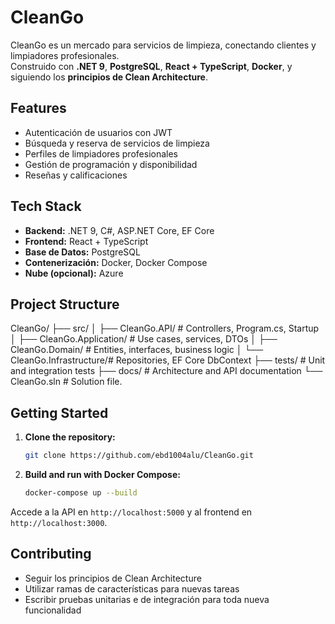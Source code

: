 # CleanGo

CleanGo es un mercado para servicios de limpieza, conectando clientes y limpiadores profesionales.  
Construido con **.NET 9**, **PostgreSQL**, **React + TypeScript**, **Docker**, y siguiendo los **principios de Clean Architecture**.

## Features

- Autenticación de usuarios con JWT
- Búsqueda y reserva de servicios de limpieza
- Perfiles de limpiadores profesionales
- Gestión de programación y disponibilidad
- Reseñas y calificaciones

## Tech Stack

- **Backend:** .NET 9, C#, ASP.NET Core, EF Core  
- **Frontend:** React + TypeScript  
- **Base de Datos:** PostgreSQL  
- **Contenerización:** Docker, Docker Compose  
- **Nube (opcional):** Azure  

## Project Structure


CleanGo/
├── src/
│ ├── CleanGo.API/ # Controllers, Program.cs, Startup
│ ├── CleanGo.Application/ # Use cases, services, DTOs
│ ├── CleanGo.Domain/ # Entities, interfaces, business logic
│ └── CleanGo.Infrastructure/# Repositories, EF Core DbContext
├── tests/ # Unit and integration tests
├── docs/ # Architecture and API documentation
└── CleanGo.sln # Solution file.


## Getting Started

1. **Clone the repository:**

    ```bash
    git clone https://github.com/ebd1004alu/CleanGo.git
    ```

2. **Build and run with Docker Compose:**

    ```bash
    docker-compose up --build
    ```

Accede a la API en `http://localhost:5000` y al frontend en `http://localhost:3000`.

## Contributing

- Seguir los principios de Clean Architecture
- Utilizar ramas de características para nuevas tareas
- Escribir pruebas unitarias e de integración para toda nueva funcionalidad
